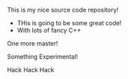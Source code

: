 This is my nice source code repository!

* THis is going to be some great code!
* With lots of fancy C++

One more master!

Something Experimental!

Hack Hack Hack
